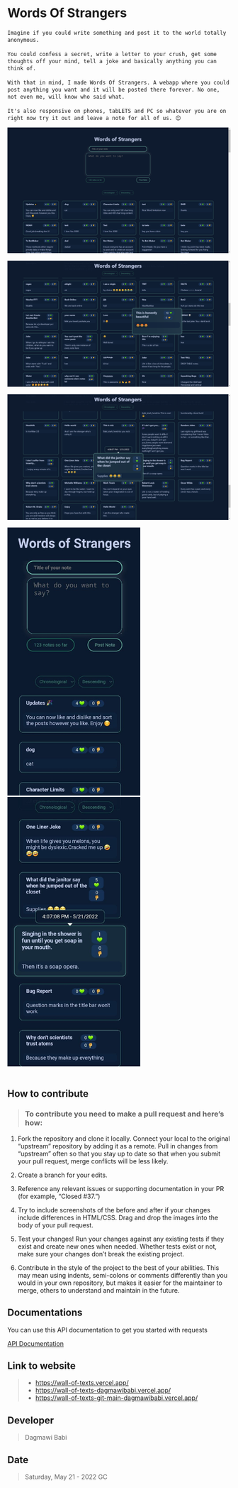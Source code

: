 # Words Of Strangers

    Imagine if you could write something and post it to the world totally anonymous.

    You could confess a secret, write a letter to your crush, get some thoughts off your mind, tell a joke and basically anything you can think of.

    With that in mind, I made Words Of Strangers. A webapp where you could post anything you want and it will be posted there forever. No one, not even me, will know who said what.

    It's also responsive on phones, tabLETS and PC so whatever you are on right now try it out and leave a note for all of us. 😊

![image1](assets/1.png)

![image1](assets/2.png)

![image1](assets/3.png)

<div> 
    <img src="assets/4.jpg" width="300px">
    <img src="assets/5.jpg" width="300px">
</div>

<br>

## How to contribute


> ### To contribute you need to make a pull request and here’s how:

1. Fork the repository and clone it locally. Connect your local to the original “upstream” repository by adding it as a remote. Pull in changes from “upstream” often so that you stay up to date so that when you submit your pull request, merge conflicts will be less likely. 

2. Create a branch for your edits.

3. Reference any relevant issues or supporting documentation in your PR (for example, “Closed #37.”)
    
4. Try to include screenshots of the before and after if your changes include differences in HTML/CSS. Drag and drop the images into the body of your pull request.
    
5. Test your changes! Run your changes against any existing tests if they exist and create new ones when needed. Whether tests exist or not, make sure your changes don’t break the existing project.

6. Contribute in the style of the project to the best of your abilities. This may mean using indents, semi-colons or comments differently than you would in your own repository, but makes it easier for the maintainer to merge, others to understand and maintain in the future.

## Documentations

You can use this API documentation to get you started with requests

[API Documentation](https://github.com/dagmawibabi/wallOfTexts/blob/main/documentation/APIRoutes.md)

## Link to website

> * https://wall-of-texts.vercel.app/
> * https://wall-of-texts-dagmawibabi.vercel.app/
> * https://wall-of-texts-git-main-dagmawibabi.vercel.app/


## Developer
> Dagmawi Babi

## Date

> Saturday,  May 21 - 2022 GC